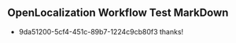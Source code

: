 ## OpenLocalization Workflow Test MarkDown
* 9da51200-5cf4-451c-89b7-1224c9cb80f3 thanks!

<!--HONumber=Aug16_HO4-->


